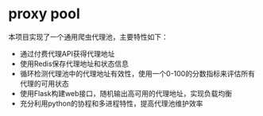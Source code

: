 # proxy pool
本项目实现了一个通用爬虫代理池，主要特性如下：
- 通过付费代理API获得代理地址
- 使用Redis保存代理地址和状态信息
- 循环检测代理池中的代理地址有效性，使用一个0-100的分数指标来评估所有代理的可用状态
- 使用Flask构建web接口，随机输出高可用的代理地址，实现负载均衡
- 充分利用python的协程和多进程特性，提高代理池维护效率
